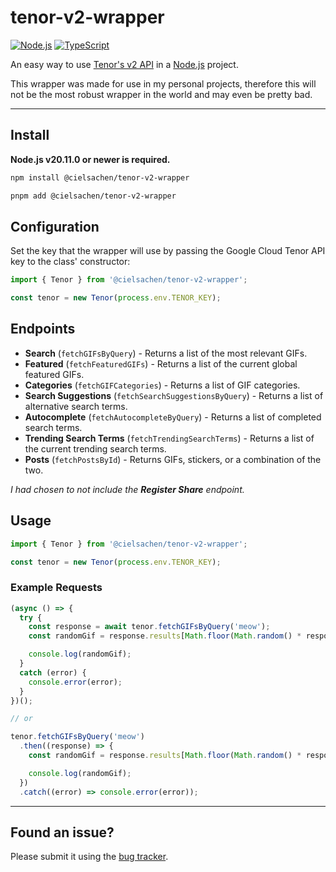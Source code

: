 # tenor-v2-wrapper

[![Node.js](https://img.shields.io/badge/Node.js-20.11.0-339933?style=flat-square&logo=Node.js&logoColor=339933&labelColor=222222)](https://nodejs.org)
[![TypeScript](https://img.shields.io/badge/TypeScript-5.3.3-3178C6?style=flat-square&logo=TypeScript&logoColor=3178C6&labelColor=222222)](https://www.typescriptlang.org)

An easy way to use [Tenor's v2 API](https://developers.google.com/tenor/guides/quickstart) in a [Node.js](https://nodejs.org) project.

This wrapper was made for use in my personal projects, therefore this will not be the most robust wrapper in the world and may even be pretty bad.

___

## Install

**Node.js v20.11.0 or newer is required.**

```bash
npm install @cielsachen/tenor-v2-wrapper
```

```bash
pnpm add @cielsachen/tenor-v2-wrapper
```

## Configuration

Set the key that the wrapper will use by passing the Google Cloud Tenor API key to the class' constructor:

```typescript
import { Tenor } from '@cielsachen/tenor-v2-wrapper';

const tenor = new Tenor(process.env.TENOR_KEY);
```

## Endpoints

- **Search** (`fetchGIFsByQuery`) - Returns a list of the most relevant GIFs.
- **Featured** (`fetchFeaturedGIFs`) - Returns a list of the current global featured GIFs.
- **Categories** (`fetchGIFCategories`) - Returns a list of GIF categories.
- **Search Suggestions** (`fetchSearchSuggestionsByQuery`) - Returns a list of alternative search terms.
- **Autocomplete** (`fetchAutocompleteByQuery`) - Returns a list of completed search terms.
- **Trending Search Terms** (`fetchTrendingSearchTerms`) - Returns a list of the current trending search terms.
- **Posts** (`fetchPostsById`) - Returns GIFs, stickers, or a combination of the two.

*I had chosen to not include the **Register Share** endpoint.*

## Usage

```typescript
import { Tenor } from '@cielsachen/tenor-v2-wrapper';

const tenor = new Tenor(process.env.TENOR_KEY);
```

### Example Requests

```typescript
(async () => {
  try {
    const response = await tenor.fetchGIFsByQuery('meow');
    const randomGif = response.results[Math.floor(Math.random() * response.results.length)];

    console.log(randomGif);
  }
  catch (error) {
    console.error(error);
  }
})();

// or

tenor.fetchGIFsByQuery('meow')
  .then((response) => {
    const randomGif = response.results[Math.floor(Math.random() * response.results.length)];

    console.log(randomGif);
  })
  .catch((error) => console.error(error));
```

___

## Found an issue?

Please submit it using the [bug tracker](https://github.com/CielSachen/tenor-v2-wrapper/issues).
